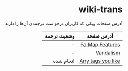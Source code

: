 <div dir=rtl>

# wiki-trans
آدرس صفحات ویکی که کاربران درخواست ترجمه‌ی آن‌ها را دارند

| آدرس صفحه | وضعیت ترجمه | 
| ----- | ----- |
| [Fa:Map Features](https://wiki.openstreetmap.org/wiki/Fa:Map_Features) | - |
| [Vandalism](https://wiki.openstreetmap.org/wiki/Vandalism) | - |
| [Any tags you like](https://wiki.openstreetmap.org/wiki/Any_tags_you_like) | انجام شده |
